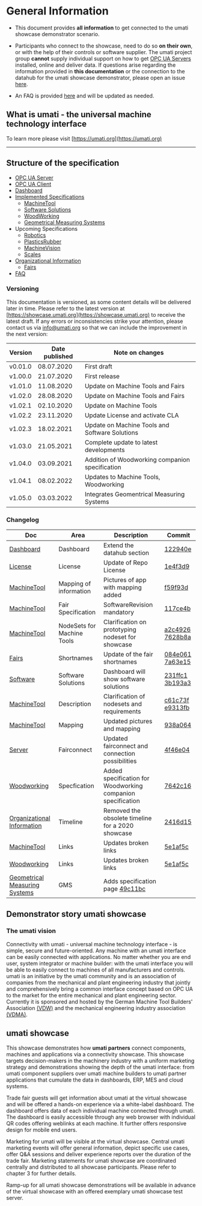 # General Information

- This document provides **all information** to get connected to the umati showcase demonstrator scenario.
- Participants who connect to the showcase, need to do so **on their own**, or with the help of their controls or software supplier. The umati project group **cannot** supply individual support on how to get [OPC UA Servers](Server.md) installed, online and deliver data. If questions arise regarding the information provided in **this documentation** or the connection to the datahub for the umati showcase demonstrator, please open an issue [here](https://github.com/umati/Showcase).

- An FAQ is provided [here](FAQ.md) and will be updated as needed.

## What is umati - the universal machine technology interface

To learn more please visit [https://umati.org](https://umati.org)

---

## Structure of the specification

- [OPC UA Server](Server.md)
- [OPC UA Client](Client.md)
- [Dashboard](Dashboard.md)
- [Implemented Specifications](Specs.md)
  - [MachineTool](Specs/MachineTool.md)
  - [Software Solutions](Specs/Software.md)
  - [WoodWorking](Specs/Woodworking.md)
  - [Geometrical Measuring Systems](Specs/GeometricalMeasuringSystems.md)
- Upcoming Specifications
  - [Robotics](Specs/WIP.md)
  - [PlasticsRubber](Specs/WIP.md)
  - [MachineVision](Specs/WIP.md)
  - [Scales](Specs/WIP.md)
- [Organizational Information](Organization.md)
  - [Fairs](Specs/Fairs.md)
- [FAQ](FAQ.md)

### Versioning

This documentation is versioned, as some content details will be delivered later in time. Please refer to the latest version at [https://showcase.umati.org](https://showcase.umati.org) to receive the latest draft. If any errors or inconsistencies strike your attention, please contact us via [info@umati.org](mailto:info@umati.org) so that we can include the improvement in the next version:

| **Version** | **Date published** | **Note on changes** |
| --- | --- | --- |
| v0.01.0 | 08.07.2020 | First draft|
| v1.00.0 | 21.07.2020 | First release |
| v1.01.0 | 11.08.2020 | Update on Machine Tools and Fairs |
| v1.02.0 | 28.08.2020 | Update on Machine Tools and Fairs |
| v1.02.1 | 02.10.2020 | Update on Machine Tools |
| v1.02.2 | 23.11.2020 | Update License and activate CLA |
| v1.02.3 | 18.02.2021 | Update on Machine Tools and Software Solutions |
| v1.03.0 | 21.05.2021 | Complete update to latest developments |
| v1.04.0 | 03.09.2021 | Addition of Woodworking companion specification |
| v1.04.1 | 08.02.2022 | Updates to Machine Tools, Woodworking |
| v1.05.0 | 03.03.2022 | Integrates Geomentrical Measuring Systems |

### Changelog

| Doc | Area | Description | Commit |
| --- | --- | --- | --- |
| [Dashboard](Dashboard.md) | Dashboard | Extend the datahub section | [122940e](https://github.com/umati/Showcase/commit/122940ebdd091251cbe5a028c3ffe719b5b6ec63) |
| [License](LICENSE) | License | Update of Repo License| [1e4f3d9](https://github.com/umati/Showcase/commit/1e4f3d934e4e4420554d0509fff11ba4f853e2f3)|
| [MachineTool](Specs/MachineTool.md) | Mapping of information | Pictures of app with mapping added | [f59f93d](https://github.com/umati/Showcase/commit/f59f93dc4eda4bdf4bf00efc53f8560bc6108b35) |
| [MachineTool](Specs/MachineTool.md) | Fair Specification | SoftwareRevision mandatory | [117ce4b](https://github.com/umati/Showcase/pull/16/commits/117ce4bde7a57574de1240e76d2d3aa1160bd517) |
| [MachineTool](Specs/MachineTool.md) | NodeSets for Machine Tools | Clarification on prototyping nodeset for showcase | [a2c4926](https://github.com/umati/Showcase/commit/a2c49264ca66caf6813de1ad8a5706d83ec3aa46) [7628b8a](https://github.com/umati/Showcase/commit/7628b8af38c41da2e01dac70f3d8f8be44f8949c) |
| [Fairs](Specs/Fairs.md) | Shortnames | Update of the fair shortnames | [084e061](https://github.com/umati/Showcase/commit/084e0611be0bf4618e17c07260dd24d397e31ce0) [7a63e15](https://github.com/umati/Showcase/pull/16/commits/7a63e15d3e0fe691630e07814ad9e82dfe2f92b0) |
| [Software](Specs/Software.md) | Software Solutions | Dashboard will show software solutions | [231ffc1](https://github.com/umati/Showcase/commit/231ffc1089b60020570286e095011defcee29b3b) [3b193a3](https://github.com/umati/Showcase/commit/3b193a34d1e64d3e93153023345073ae70e97423) |
| [MachineTool](Specs/MachineTool.md) | Description | Clarification of nodesets and requirements | [c61c73f](https://github.com/umati/Showcase/commit/c61c73fa74b17dce58fd7c938f9992746dbf688d) [e9313fb](https://github.com/umati/Showcase/commit/e9313fb65cd264aee6c256a43e3fd758b737c449) |
| [MachineTool](Specs/MachineTool.md) | Mapping | Updated pictures and mapping | [938a064](https://github.com/umati/Showcase/commit/938a0645771e879ca7cb5ab79be7706b0d4267d4)
| [Server](Server.md) | Fairconnect | Updated fairconnect and connection possibilities | [4f46e04](https://github.com/umati/Showcase/commit/4f46e04431582ccbd1c6714cbd018255e1d09262) |
| [Woodworking](Specs/Woodworking.md) | Specfication | Added specification for Woodworking companion specification | [7642c16](https://github.com/umati/Showcase/commit/7642c16db5f13a44fa8862483a8af8cd43fb43ec) |
| [Organizational Information](Organization.md) | Timeline | Removed the obsolete timeline for a 2020 showcase | [2416d15](https://github.com/umati/Showcase/commit/2416d1569cc43267d86530a934dcab267833d7fb) |
| [MachineTool](Specs/MachineTool.md) | Links | Updates broken links | [5e1af5c](https://github.com/umati/Showcase/commit/5e1af5ce1649addc68d87b87dd1323806a9194e3)  |
| [Woodworking](Specs/Woodworking.md) | Links | Updates broken links | [5e1af5c](https://github.com/umati/Showcase/commit/5e1af5ce1649addc68d87b87dd1323806a9194e3)  |
| [Geometrical Measuring Systems](Specs/GeometricalMeasuringSystems.md) | GMS | Adds specification page [49c11bc](https://github.com/umati/Showcase/commit/49c11bc70113b8ceb4ea718e8cef5e27dd9ec5ff) |

## Demonstrator story umati showcase

### The umati vision

Connectivity with umati - universal machine technology interface - is simple, secure and future-oriented. Any machine with an umati interface can be easily connected with applications. No matter whether you are end user, system integrator or machine builder: with the umati interface you will be able to easily connect to machines of all manufacturers and controls. umati is an initiative by the umati community and is an association of companies from the mechanical and plant engineering industry that jointly and comprehensively bring a common interface concept based on OPC UA to the market for the entire mechanical and plant engineering sector. Currently it is sponsored and hosted by the German Machine Tool Builders' Association [(VDW)](https://vdw.de) and the mechanical engineering industry association [(VDMA)](https://vdma.org).

## umati showcase

This showcase demonstrates how **umati partners** connect components, machines and applications via a connectivity showcase. This showcase targets decision-makers in the machinery industry with a uniform marketing strategy and demonstrations showing the depth of the umati interface: from umati component suppliers over umati machine builders to umati partner applications that cumulate the data in dashboards, ERP, MES and cloud systems.

Trade fair guests will get information about umati at the virtual showcase and will be offered a hands-on experience via a white-label dashboard. The dashboard offers data of each individual machine connected through umati. The dashboard is easily accessible through any web browser with individual QR codes offering weblinks at each machine. It further offers responsive design for mobile end users.

Marketing for umati will be visible at the virtual showcase. Central umati marketing events will offer general information, depict specific use cases, offer Q&amp;A sessions and deliver experience reports over the duration of the trade fair. Marketing statements for umati showcase are coordinated centrally and distributed to all showcase participants. Please refer to chapter 3 for further details.

Ramp-up for all umati showcase demonstrations will be available in advance of the virtual showcase with an offered exemplary umati showcase test server.
